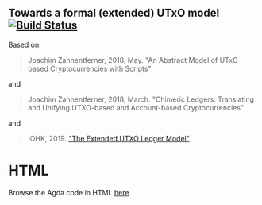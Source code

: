 ## Towards a formal (extended) UTxO model [![Build Status](https://travis-ci.com/omelkonian/formal-utxo.svg?branch=master)](https://travis-ci.com/omelkonian/formal-utxo)

Based on:
> Joachim Zahnentferner, 2018, May.
> "An Abstract Model of UTxO-based Cryptocurrencies with Scripts"

and
> Joachim Zahnentferner, 2018, March.
> "Chimeric Ledgers: Translating and Unifying UTXO-based and Account-based Cryptocurrencies"

and
> IOHK, 2019.
> ["The Extended UTXO Ledger Model"](https://hydra.iohk.io/job/Cardano/plutus/docs.extended-utxo-spec.x86_64-linux/latest/download-by-type/doc-pdf/extended-utxo-specification)
> 

# HTML
Browse the Agda code in HTML [here](http://omelkonian.github.io/formal-utxo).
